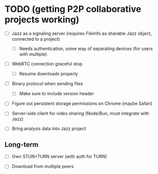 # TODO (getting P2P collaborative projects working)

- [ ] Jazz as a signaling server (requires FileInfo as sharable Jazz object, connected to a project)
  - [ ] Needs authentication, some way of separating devices (for users with multiple)

- [ ] WebRTC connection graceful stop
  - [ ] Resume downloads properly
- [ ] Binary protocol when sending files
  - [ ] Make sure to include version header
- [ ] Figure out persistent storage permissions on Chrome (maybe Safari)

- [ ] Server-side client for video sharing (Node/Bun, must integrate with Jazz)
- [ ] Bring analysis data into Jazz project

## Long-term

- [ ] Own STUN+TURN server (with auth for TURN)
- [ ] Download from multiple peers

